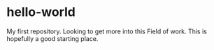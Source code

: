 # hello-world
My first repository.
Looking to get more into this Field of work. This is hopefully a good starting place.
